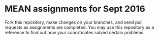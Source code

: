 # MEAN assignments for Sept 2016

Fork this repository, make changes on your branches, and send pull requests as assignments are completed. You may use this repository as a reference to find out how your cohortmates solved certain problems.
